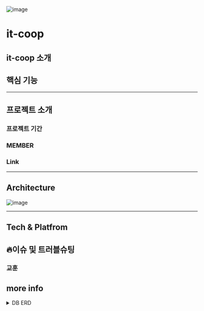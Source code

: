 ![image](https://user-images.githubusercontent.com/48893036/162188505-dc4b43b2-2f3c-4d94-8e84-65868cc4b2ef.png)

# it-coop

## it-coop 소개


## 핵심 기능


<hr/>

## 프로젝트 소개

### 프로젝트 기간

### MEMBER

### Link

<hr/>


## Architecture

![image](https://user-images.githubusercontent.com/48893036/162189441-14f99bf8-740a-497d-986d-136c32d5d371.png)

<hr/>

## Tech & Platfrom

## 🔥이슈 및 트러블슈팅

### 교훈

## more info
<details>
<summary> DB ERD </summary>
<div markdown="1">

![image](https://user-images.githubusercontent.com/48893036/162195875-c367e352-da7b-4195-bd3b-33298abf7b43.png)


</div>
</details>

<!--
**Here are some ideas to get you started:**

🙋‍♀️ A short introduction - what is your organization all about?
🌈 Contribution guidelines - how can the community get involved?
👩‍💻 Useful resources - where can the community find your docs? Is there anything else the community should know?
🍿 Fun facts - what does your team eat for breakfast?
🧙 Remember, you can do mighty things with the power of [Markdown](https://docs.github.com/github/writing-on-github/getting-started-with-writing-and-formatting-on-github/basic-writing-and-formatting-syntax)
-->
